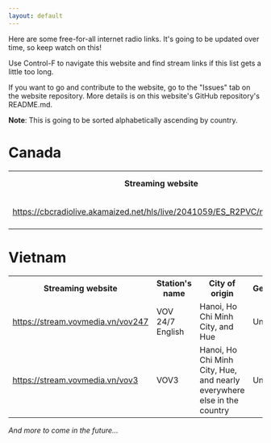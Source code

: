 ```yaml
---
layout: default
---
```


Here are some free-for-all internet radio links. It's going to be updated over time, so keep watch on this! 

Use Control-F to navigate this website and find stream links if this list gets a little too long.

If you want to go and contribute to the website, go to the "Issues" tab on the website repository. More details is on this website's GitHub repository's README.md.

**Note**: This is going to be sorted alphabetically ascending by country.

<h1>Canada</h1>
<table>
  <th>Streaming website</th>
  <th>Station's name</th>
  <th>City of origin</th>
  <th>Geoblocked?</th>
  <tr>
    <td><a href="https://cbcradiolive.akamaized.net/hls/live/2041059/ES_R2PVC/master.m3u8">https://cbcradiolive.akamaized.net/hls/live/2041059/ES_R2PVC/master.m3u8</a></td>
    <td>CBC Music Vancouver</td>
    <td>Vancouver</td>
    <td>No</td>
  </tr>
</table>
<h1>Vietnam</h1>
<table>
  <th>Streaming website</th>
  <th>Station's name</th>
  <th>City of origin</th>
  <th>Geoblocked?</th>
  <tr>
    <td><a href="https://stream.vovmedia.vn/vov247">https://stream.vovmedia.vn/vov247</a></td>
    <td>VOV 24/7 English</td>
    <td>Hanoi, Ho Chi Minh City, and Hue</td>
    <td>Unknown</td>
  </tr>
  <tr>
    <td><a href="https://stream.vovmedia.vn/vov3">https://stream.vovmedia.vn/vov3</a></td>
    <td>VOV3</td>
    <td>Hanoi, Ho Chi Minh City, Hue, and nearly everywhere else in the country</td>
    <td>Unknown</td>
  </tr>
</table>

*And more to come in the future...*
